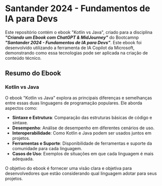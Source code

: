 # Santander 2024 - Fundamentos de IA para Devs

Este repositório contém o ebook "Kotlin vs Java", criado para a disciplina __*"Criando um Ebook com ChatGPT & MidJourney"*__  do Bootcamnp __*"Santander 2024 - Fundamentos de IA para Devs"*__. Este ebook foi desenvolvido utilizando a ferramenta de IA Copilot da Microsoft, demonstrando como essa tecnologias pode ser aplicada na criação de conteúdo técnico.

## Resumo do Ebook

### Kotlin vs Java

O ebook "Kotlin vs Java" explora as principais diferenças e semelhanças entre essas duas linguagens de programação populares. Ele aborda aspectos como:

- **Sintaxe e Estrutura**: Comparação das estruturas básicas de código e sintaxe.
- **Desempenho**: Análise de desempenho em diferentes cenários de uso.
- **Interoperabilidade**: Como Kotlin e Java podem ser usados juntos em projetos.
- **Ferramentas e Suporte**: Disponibilidade de ferramentas e suporte da comunidade para cada linguagem.
- **Casos de Uso**: Exemplos de situações em que cada linguagem é mais adequada.

O objetivo do ebook é fornecer uma visão clara e objetiva para desenvolvedores que estão considerando qual linguagem adotar para seus projetos.
